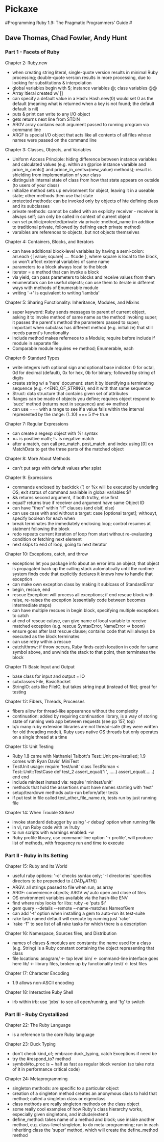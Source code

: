 # Pickaxe #

#Programming Ruby 1.9: The Pragmatic Programmers' Guide #

## Dave Thomas, Chad Fowler, Andy Hunt ##


### Part 1 - Facets of Ruby ###
Chapter 2: Ruby.new
* when creating string literal, single-quote version results in minimal Ruby processing; double-quote version results in more processing, due to looking for substitutions & interpolation
* global variables begin with $; instance variables @; class variables @@
* Array ltieral created w/ []
* can specify a default value in a Hash: Hash.new(0) would set 0 as the default (meaning what is returned when a key is not found; the default default is nil)
* puts & print can write to any I/O object
* gets returns next line from STDIN
* ARGV array contains each argument passed to running program via command line
* ARGF is special I/O object that acts like all contents of all files whose names were paased on the command line

Chapter 3: Classes, Objects, and Variables
* Uniform Access Principle: hiding difference between instance variables and calculated values (e.g. within an @price instance varaible and price_in_cents() and prince_in_cents=(new_value) methods); result is shielding from implementation of your class
* distinguish internal state of class from how that state appears on outside (to users of your class)
* initialize method sets up environment for object, leaving it in a useable state; other methods then use that state
* protected methods: can be invoked only by objects of hte defining class and its subclasses
* private methods: cannot be called with an explicity receiver - receiver is always self; can only be called in context of current object
* can set public/protected/private via private :method_name (in addition to traditional private, followed by defining each private method)
* varaibles are references to objects, but not objects themselves

Chapter 4: Containers, Blocks, and Iterators
* can have additional block-level variables by having a semi-colon: arr.each { |value; square| .... #code }, where square is local to the block, so won't affect external variables of same name
* parameters to a block always local to the block
* iterator = a method that can invoke a block
* via yield, can pass parameters to blocks and receive values from them
* enumerators can be useful objects; can use them to iterate in different ways with methods of Enumerable module
* writing '->' is equivalent to writing 'lambda'

Chapter 5: Sharing Functionality: Inheritance, Modules, and Mixins
* super keyword: Ruby sends messages to parent of current object, asking it to invoke method of same name as the method invoking super; it passes the parent's method the parameters passed to super; important when subclass has different method (e.g. initialize) that still needs parent's functionality
* include method makes refernece to a Module; require before include if module in separate file
* Comparable module requires <=> method; Enumerable, each

Chapter 6: Standard Types
* write integers iwth optional sign and optional base indictor: 0 for octal, 0d for decimal (default), 0x for hex, 0b for binary; followed by string of digits
* create string w/ a 'here' document: start it by identifying a terminating sequence (e.g. <<END_OF_STRING), end it with that same sequence
* Struct: data structure that contains given set of attributes
* Ranges can be made of objects you define; requires object respond to 'succ' method (returns next in sequence) and <=> method
* can use === with a range to see if a value falls within the interval represented by the range: (1..10) === 5 #=> true

Chapter 7: Regular Expressions
* can create a regexp object with %r syntax
* =~ is positive math; !~ is negative match
* after a match, can call pre_match, post_match, and index using [0] on MatchData to get the three parts of the matched object

Chapter 8: More About Methods
* can't put args with default values after splat

Chapter 9: Expressions
* commands enclosed by backtick (`) or %x will be executed by underling OS; exit status of command available in global variables $?
* && returns second argument, if both truthy, else first
* equal? returns true if receiver and argument have same Object ID
* can have "then" within "if" clauses (and elsif, else)
* can use case with and without a target: case [optional target]; withouyt, specify boolean for each when
* break terminates the immediately enclosing loop; control resumes at statment following the block
* redo repeats current iteration of loop from start without re-evaluating condition or fetching next element
* next skips to end of loop, going to next iterator

Chapter 10: Exceptions, catch, and throw
* exceptions let you package info about an error into an object; that object is propagated back up the calling stack automatically until the runtime system finds code that explicitly declares it knows how to handle that exception
* can make own exception class by making it sublcass of StandardError
* begin, rescue, end
* rescue Exception: will process all exceptions; if end rescue block with raise, re-raises the exception (essentially code between becomes intermediate steps)
* can have multiple rescues in begin block, specifying multiple exceptions to catch
* at end of rescue caluse, can give name of local variable to receive matched exception (e.g. rescue SyntaxError, NameError => boom)
* ensure goes after last rescue clause; contains code that will always be executed as the block terminates
* can use retry within a rescue
* catch/throw: if throw occurs, Ruby finds catch location in code for same symbol above, and unwinds the stack to that point, then terminates the block

Chapter 11: Basic Input and Output
* base class for input and output = IO
* subclasses File, BasicSocket
* StringIO: acts like FileIO, but takes string input (instead of file); great for testing

Chapter 12: Fibers, Threads, Processes
* fibers allow for thread-like appearance without the complexity
* continuation: added by requiring continuation library, is a way of storing state of running web app between requests (see pp 157, top)
* b/c many ruby extension libraries are not thread-safe (they were written for old threading model), Ruby uses native OS threads but only operates on a single thread at a time

Chapter 13: Unit Testing
* Ruby 1.8 came with Nathaniel Talbott's Test::Unit pre-installed; 1.9 comes with Ryan Davis' MiniTest
* TestUnit usage: 
    require 'test/unit'
    class TestRoman < Test::Unit::TestCase
      def test_2
        assert_equal("i", .....)
        assert_equal(......)
      end
    end
* include minitest instead via: require 'minitest/unit'
* methods that hold the assertions must have names starting with 'test'
* setup/teardown methods auto-run before/after tests
* if put test in file called test_other_file_name.rb, tests run by just running file

Chapter 14: When Trouble Strikes!
* invoke standard debugger by using '-r debug' option when running file
* in vi, run Ruby code with :w !ruby
* to run scripts with warnings enabled: -w
* Ruby profile library, use command-line option '-r profile', will produce list of methods, with frequency run and time to execute


### Part II - Ruby in Its Setting ###
Chapter 15: Ruby and Its World
* useful ruby options: '-c' checks syntax only; '-I directories' specifies directors to be prepended to $LOAD_PATH ($)
* ARGV: all strings passed to file when run, as array
* ARGF: convenience objects; ARGV w/ auto open and close of files
* OS environment variables available via the hash-like ENV
* find where ruby looks for libs: ruby -e 'puts $:'
* gem query --details --remote --name-matches NameofGem
* can add '-t' option when installing a gem to auto-run its test-suite
* rake task named default will execute by running just 'rake'
* 'rake -T' to see list of all rake tasks for which there is a description

Chapter 16: Namespace, Sources files, and Distribution
* names of clases & modules are constants: the name used for a class (e.g. String) is a Ruby constant containing the object representing that class
* file locations: 
    anagram/ <- top level
            bin/ <- command-line interface goes here
            lib/ <- library files, broken up by functionality
            test/ <- test files

Chapter 17: Character Encoding
* 1.9 allows non-ASCII encoding 

Chapter 18: Interactive Ruby Shell
* irb within irb: use 'jobs' to see all open/running, and 'fg' to switch


### Part III - Ruby Crystallized ###
Chapter 22: The Ruby Language
* is a reference to the core Ruby language

Chapter 23: Duck Typing
* don't check kind_of; embrace duck_typing, catch Exceptions if need be
* try the #respond_to? method
* symbol#to_proc is ~ half as fast as regular block version (so take note of it in performance critical code)

Chapter 24: Metaprogramming
* singleton methods: are specific to a particular object
* creation of a singleton method creates an anonymous class to hold that method; called a singleton class or eigenclass
* class methods are really singleton methods on the class object
* some really cool examples of how Ruby's class hierarchy works, especially given singletons, and include/extend
* define_method: takes name of a method and block; use inside another method, e.g. class-level singleton, to do meta-programming; run in each inheriting class the 'super' method, which will create the define_method method

